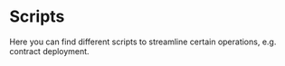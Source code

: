 # Scripts

Here you can find different scripts to streamline certain operations, e.g. contract deployment.
